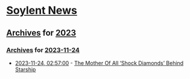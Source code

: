 # [Soylent News](../../../README.md)

## [Archives](../../index.md) for [2023](../index.md)

### [Archives](../../index.md) for [2023-11-24](index.md)

* [2023-11-24, 02:57:00](https://soylentnews.org/article.pl?sid=23/11/22/0935231&from=rss) - [The Mother Of All ‘Shock Diamonds’ Behind Starship](https://soylentnews.org/article.pl?sid=23/11/22/0935231&from=rss)
